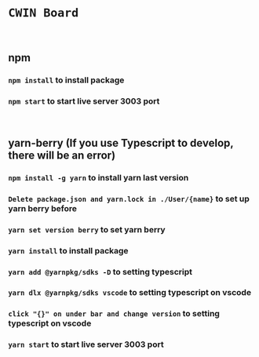 # `CWIN Board`

<br>

## npm
### `npm install` to install package
### `npm start` to start live server 3003 port

<br>

## yarn-berry (If you use Typescript to develop, there will be an error)
### `npm install -g yarn` to install yarn last version
### `Delete package.json and yarn.lock in ./User/{name}` to set up yarn berry before
### `yarn set version berry` to set yarn berry
### `yarn install` to install package
### `yarn add @yarnpkg/sdks -D` to setting typescript
### `yarn dlx @yarnpkg/sdks vscode` to setting typescript on vscode
### `click "{}" on under bar and change version` to setting typescript on vscode
### `yarn start` to start live server 3003 port
